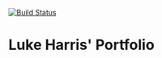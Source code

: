 [![Build Status](https://travis-ci.org/luk707/portfolio.svg?branch=master)](https://travis-ci.org/luk707/portfolio)

# Luke Harris' Portfolio
